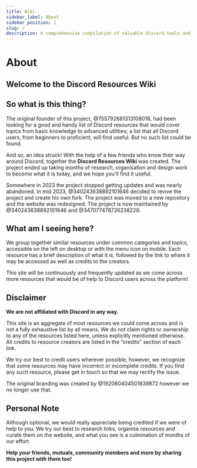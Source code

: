 ```yaml
---
title: Wiki
sidebar_label: About
sidebar_position: 1
slug: /
description: A comprehensive compilation of valuable Discord tools and assets for users of all levels, from novices to experts.
---
```


# About

## Welcome to the Discord Resources Wiki

## So what is this thing?

The original founder of this project, @755792681313108018, had been looking for a good and handy list of Discord
resources that would cover topics from basic knowledge to advanced utilities; a list that all Discord users, from
beginners to proficient, will find useful. But no such list could be found.

And so, an idea struck!
With the help of a few friends who know their way around Discord, together the **Discord Resources Wiki** was created.
The project ended up taking months of research, organisation and design work to become what it is today, and we hope
you'll find it useful.

Somewhere in 2023 the project stopped getting updates and was nearly abandoned. In mid 2023, @340243638892101646 decided
to revive the project and create his own fork. The project was moved to a new repository and the website was redesigned.
The project is now maintained by @340243638892101646 and @347077478726238228.

## What am I seeing here?

We group together similar resources under common categories and topics, accessible on the left on desktop or with the
menu icon on mobile. Each resource has a brief description of what it is, followed by the link to where it may be
accessed as well as credits to the creators.

This site will be continuously and frequently updated as we come across more resources that would be of help to Discord
users across the platform!

## Disclaimer

**We are not affiliated with Discord in any way.**

This site is an aggregate of most resources we could come across and is not a fully exhaustive list by all means. We do
not claim rights or ownership to any of the resources listed here, unless explicitly mentioned otherwise. All credits to
resource creators are listed in the “credits” section of each link.

We try our best to credit users wherever possible, however, we recognize that some resources may have incorrect or
incomplete credits. If you find any such resource, please get in touch so that we may rectify the issue.

The original branding was created by @192060404501839872 however we no longer use that.

## Personal Note

Although optional, we would really appreciate being credited if we were of help to you. We try our best to research
links, organise resources and curate them on the website, and what you see is a culmination of months of our effort.

**Help your friends, mutuals, community members and more by sharing this project with them too!**
